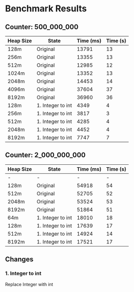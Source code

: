 # Benchmark Results

## Counter: 500_000_000

| Heap Size | State             | Time (ms) | Time (s) |
|-----------|-------------------|-----------|----------|
| 128m      | Original          | 13791     | 13       |
| 256m      | Original          | 13355     | 13       |
| 512m      | Original          | 12985     | 12       |
| 1024m     | Original          | 13352     | 13       |
| 2048m     | Original          | 14453     | 14       |
| 4096m     | Original          | 37604     | 37       |
| 8192m     | Original          | 36960     | 36       |
| 128m      | 1. Integer to int | 4349      | 4        |
| 256m      | 1. Integer to int | 3817      | 3        |
| 512m      | 1. Integer to int | 4285      | 4        |
| 2048m     | 1. Integer to int | 4452      | 4        |
| 8192m     | 1. Integer to int | 7747      | 7        |

## Counter: 2_000_000_000

| Heap Size | State             | Time (ms) | Time (s) |
|-----------|-------------------|-----------|----------|
| -         | -                 | -         | -        |
| 128m      | Original          | 54918     | 54       |
| 512m      | Original          | 52705     | 52       |
| 2048m     | Original          | 53524     | 53       |
| 8192m     | Original          | 51864     | 51       |
| 64m       | 1. Integer to int | 18010     | 18       |
| 128m      | 1. Integer to int | 17639     | 17       |
| 512m      | 1. Integer to int | 14924     | 14       |
| 8192m     | 1. Integer to int | 17521     | 17       |

## Changes

### 1. Integer to int

Replace Integer with int